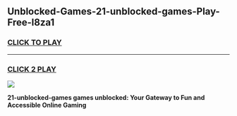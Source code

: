 
## Unblocked-Games-21-unblocked-games-Play-Free-l8za1
<h3>
<a href="https://premium76.site?title=21-unblocked-games&ref=20A">CLICK TO PLAY</a></h3>
<hr>

<h3>
<a href="https://premium76.site?title=21-unblocked-games&ref=20A">CLICK 2 PLAY</a>
  
</h3>

<a href="https://premium76.site?title=21-unblocked-games&ref=20A"><img src="https://clearcache.store/games.png"></a>


**21-unblocked-games games unblocked: Your Gateway to Fun and Accessible Online Gaming**
